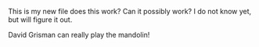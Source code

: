 This is my new file
does this work? Can it possibly work?
I do not know yet, but will figure it out.

David Grisman can really play the mandolin!

